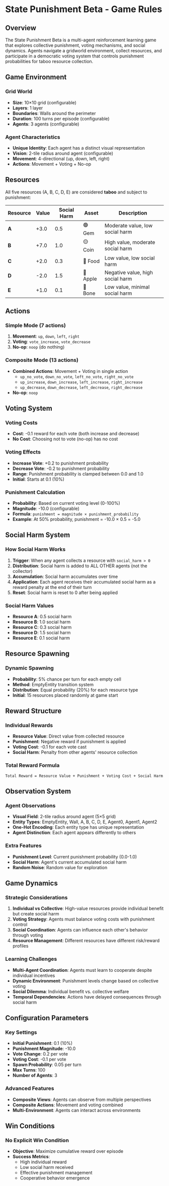# State Punishment Beta - Game Rules

## Overview

The State Punishment Beta is a multi-agent reinforcement learning game that explores collective punishment, voting mechanisms, and social dynamics. Agents navigate a gridworld environment, collect resources, and participate in a democratic voting system that controls punishment probabilities for taboo resource collection.

## Game Environment

### Grid World
- **Size**: 10×10 grid (configurable)
- **Layers**: 1 layer
- **Boundaries**: Walls around the perimeter
- **Duration**: 100 turns per episode (configurable)
- **Agents**: 3 agents (configurable)

### Agent Characteristics
- **Unique Identity**: Each agent has a distinct visual representation
- **Vision**: 2-tile radius around agent (configurable)
- **Movement**: 4-directional (up, down, left, right)
- **Actions**: Movement + Voting + No-op

## Resources

All five resources (A, B, C, D, E) are considered **taboo** and subject to punishment:

| Resource | Value | Social Harm | Asset | Description |
|----------|-------|-------------|-------|-------------|
| **A** | +3.0 | 0.5 | 🟢 Gem | Moderate value, low social harm |
| **B** | +7.0 | 1.0 | 🟡 Coin | High value, moderate social harm |
| **C** | +2.0 | 0.3 | 🍎 Food | Low value, low social harm |
| **D** | -2.0 | 1.5 | 🍎 Apple | Negative value, high social harm |
| **E** | +1.0 | 0.1 | 🦴 Bone | Low value, minimal social harm |

## Actions

### Simple Mode (7 actions)
1. **Movement**: `up`, `down`, `left`, `right`
2. **Voting**: `vote_increase`, `vote_decrease`
3. **No-op**: `noop` (do nothing)

### Composite Mode (13 actions)
- **Combined Actions**: Movement + Voting in single action
  - `up_no_vote`, `down_no_vote`, `left_no_vote`, `right_no_vote`
  - `up_increase`, `down_increase`, `left_increase`, `right_increase`
  - `up_decrease`, `down_decrease`, `left_decrease`, `right_decrease`
- **No-op**: `noop`

## Voting System

### Voting Costs
- **Cost**: -0.1 reward for each vote (both increase and decrease)
- **No Cost**: Choosing not to vote (no-op) has no cost

### Voting Effects
- **Increase Vote**: +0.2 to punishment probability
- **Decrease Vote**: -0.2 to punishment probability
- **Range**: Punishment probability is clamped between 0.0 and 1.0
- **Initial**: Starts at 0.1 (10%)

### Punishment Calculation
- **Probability**: Based on current voting level (0-100%)
- **Magnitude**: -10.0 (configurable)
- **Formula**: `punishment = magnitude × punishment_probability`
- **Example**: At 50% probability, punishment = -10.0 × 0.5 = -5.0

## Social Harm System

### How Social Harm Works
1. **Trigger**: When any agent collects a resource with `social_harm > 0`
2. **Distribution**: Social harm is added to ALL OTHER agents (not the collector)
3. **Accumulation**: Social harm accumulates over time
4. **Application**: Each agent receives their accumulated social harm as a reward penalty at the end of their turn
5. **Reset**: Social harm is reset to 0 after being applied

### Social Harm Values
- **Resource A**: 0.5 social harm
- **Resource B**: 1.0 social harm  
- **Resource C**: 0.3 social harm
- **Resource D**: 1.5 social harm
- **Resource E**: 0.1 social harm

## Resource Spawning

### Dynamic Spawning
- **Probability**: 5% chance per turn for each empty cell
- **Method**: EmptyEntity transition system
- **Distribution**: Equal probability (20%) for each resource type
- **Initial**: 15 resources placed randomly at game start

## Reward Structure

### Individual Rewards
- **Resource Value**: Direct value from collected resource
- **Punishment**: Negative reward if punishment is applied
- **Voting Cost**: -0.1 for each vote cast
- **Social Harm**: Penalty from other agents' resource collection

### Total Reward Formula
```
Total Reward = Resource Value + Punishment + Voting Cost + Social Harm
```

## Observation System

### Agent Observations
- **Visual Field**: 2-tile radius around agent (5×5 grid)
- **Entity Types**: EmptyEntity, Wall, A, B, C, D, E, Agent0, Agent1, Agent2
- **One-Hot Encoding**: Each entity type has unique representation
- **Agent Distinction**: Each agent appears differently to others

### Extra Features
- **Punishment Level**: Current punishment probability (0.0-1.0)
- **Social Harm**: Agent's current accumulated social harm
- **Random Noise**: Random value for exploration

## Game Dynamics

### Strategic Considerations
1. **Individual vs Collective**: High-value resources provide individual benefit but create social harm
2. **Voting Strategy**: Agents must balance voting costs with punishment control
3. **Social Coordination**: Agents can influence each other's behavior through voting
4. **Resource Management**: Different resources have different risk/reward profiles

### Learning Challenges
- **Multi-Agent Coordination**: Agents must learn to cooperate despite individual incentives
- **Dynamic Environment**: Punishment levels change based on collective voting
- **Social Dilemma**: Individual benefit vs. collective welfare
- **Temporal Dependencies**: Actions have delayed consequences through social harm

## Configuration Parameters

### Key Settings
- **Initial Punishment**: 0.1 (10%)
- **Punishment Magnitude**: -10.0
- **Vote Change**: 0.2 per vote
- **Voting Cost**: -0.1 per vote
- **Spawn Probability**: 0.05 per turn
- **Max Turns**: 100
- **Number of Agents**: 3

### Advanced Features
- **Composite Views**: Agents can observe from multiple perspectives
- **Composite Actions**: Movement and voting combined
- **Multi-Environment**: Agents can interact across environments

## Win Conditions

### No Explicit Win Condition
- **Objective**: Maximize cumulative reward over episode
- **Success Metrics**: 
  - High individual reward
  - Low social harm received
  - Effective punishment management
  - Cooperative behavior emergence

